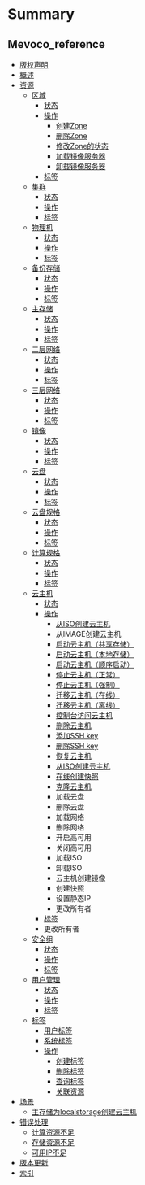 # Summary

## Mevoco\_reference
* [版权声明](CopyRight.md)
* [概述](README.md)
* [资源](Unit/README.md)
    * [区域](Unit/Zone/README.md)
        * [状态](Unit/Zone/status.md)
        * [操作](Unit/Zone/behavior/README.md)
            * [创建Zone](Unit/Zone/behavior/create_zone.md)
            * [删除Zone](Unit/Zone/behavior/delete_zone.md)
            * [修改Zone的状态](Unit/Zone/behavior/change_state.md)
            * [加载镜像服务器](Unit/Zone/behavior/attach_bs.md)
            * [卸载镜像服务器](Unit/Zone/behavior/detach_bs.md)
        * [标签](Unit/Zone/tag.md)
    * [集群](Unit/Cluster/README.md)
        * [状态](Unit/Cluster/status.md)
        * [操作](Unit/Cluster/behavior/README.md)
        * [标签](Unit/Cluster/tag.md)
    * [物理机](Unit/Host/README.md)
        * [状态](Unit/Host/status.md)
        * [操作](Unit/Host/behavior/README.md)
        * [标签](Unit/Host/tag.md)
    * [备份存储](Unit/BS/README.md)
        * [状态](Unit/BS/status.md)
        * [操作](Unit/BS/behavior/README.md)
        * [标签](Unit/BS/tag.md)
    * [主存储](Unit/PS/README.md)
        * [状态](Unit/PS/status.md)
        * [操作](Unit/PS/behavior/README.md)
        * [标签](Unit/PS/tag.md)
    * [二层网络](Unit/L2/README.md)
        * [状态](Unit/L2/status.md)
        * [操作](Unit/L2/behavior/README.md)
        * [标签](Unit/L2/tag.md)
    * [三层网络](Unit/L3/README.md)
        * [状态](Unit/L3/status.md)
        * [操作](Unit/L3/behavior/README.md)
        * [标签](Unit/L3/tag.md)
    * [镜像](Unit/Image/README.md)
        * [状态](Unit/Image/status.md)
        * [操作](Unit/Image/behavior/README.md)
        * [标签](Unit/Image/tag.md)
    * [云盘](Unit/Volume/README.md)
        * [状态](Unit/Volume/status.md)
        * [操作](Unit/Volume/behavior/README.md)
        * [标签](Unit/Volume/tag.md)
    * [云盘规格](Unit/Volume_Offering/README.md)
        * [状态](Unit/Volume_Offering/status.md)
        * [操作](Unit/Volume_Offering/behavior/README.md)
        * [标签](Unit/Volume_Offering/tag.md)
    * [计算规格](Unit/Compute_Offering/README.md)
        * [状态](Unit/Compute_Offering/status.md)
        * [操作](Unit/Compute_Offering/behavior/README.md)
        * [标签](Unit/Compute_Offering/tag.md)
    * [云主机](Unit/VM/README.md)
        * [状态](Unit/VM/status.md)
        * [操作](Unit/VM/behavior/README.md)
            * [从ISO创建云主机](Unit/VM/behavior/create_vm.md)
            * 从IMAGE创建云主机
            * [启动云主机（共享存储）](Unit/VM/behavior/指定物理机启动云主机.md)
            * [启动云主机（本地存储）](Unit/VM/behavior/启动云主机.md)
            * [启动云主机（顺序启动）](Unit/VM/behavior/启动云主机（顺序启动）.md)
            * [停止云主机（正常）](Unit/VM/behavior/停止云主机.md)
            * [停止云主机（强制）](Unit/VM/behavior/强制停止云主机.md)
            * [迁移云主机（在线）](Unit/VM/behavior/live_mv.md)
            * [迁移云主机（离线）](Unit/VM/behavior/迁移云主机.md)
            * [控制台访问云主机](Unit/VM/behavior/控制台访问云主机.md)
            * [删除云主机](Unit/VM/behavior/删除云主机（不删除数据云盘）.md)
            * [添加SSH key](Unit/VM/behavior/添加ssh-key.md)
            * [删除SSH key](Unit/VM/behavior/删除sshkey.md)
            * [恢复云主机](Unit/VM/behavior/恢复云主机.md)
            * [从ISO创建云主机](Unit/VM/behavior/create_vm.md)
            * [在线创建快照](Unit/VM/behavior/在线创建快照.md)
            * [克隆云主机](Unit/VM/behavior/克隆云主机.md)
            * 加载云盘
            * 删除云盘
            * 加载网络
            * 删除网络
            * 开启高可用
            * 关闭高可用
            * 加载ISO
            * 卸载ISO
            * 云主机创建镜像
            * 创建快照
            * 设置静态IP
            * 更改所有者
        * [标签](Unit/VM/tag.md)
        * 更改所有者
    * [安全组](Unit/SG/README.md)
        * [状态](Unit/SG/status.md)
        * [操作](Unit/SG/behavior/README.md)
        * [标签](Unit/SG/tag.md)
    * [用户管理](Unit/User/README.md)
        * [状态](Unit/User/status.md)
        * [操作](Unit/User/behavior/README.md)
        * [标签](Unit/User/tag.md)
    * [标签](Unit/tag/README.md)
        * [用户标签](Unit/tag/usertag.md)
        * [系统标签](Unit/tag/systemtag.md)
        * [操作](Unit/tag/behavior/README.md)
            * [创建标签](Unit/tag/behavior/createtag.md)
            * [删除标签](Unit/tag/behavior/deletetag.md)
            * [查询标签](Unit/tag/behavior/querytag.md)
            * [关联资源](Unit/tag/behavior/联合使用.md)
* [场景](Scenes/README.md)
    * [主存储为localstorage创建云主机](Scenes/PS_localstorage_create_vm.md)
* [错误处理](Issues_Solve/README.md)
    * [计算资源不足](Issues_Solve/lack_compute_resource.md)
    * [存储资源不足](Issues_Solve/lack_storage_resource.md)
    * [可用IP不足](Issues_Solve/lack_IP_resource.md)
* [版本更新](introduction.md)
* [索引](Index/README.md)

